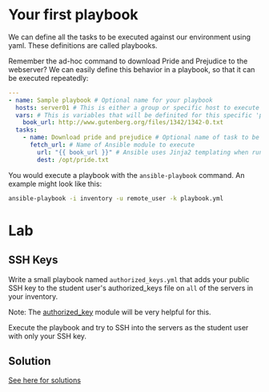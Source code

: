 # Your first playbook

We can define all the tasks to be executed against our environment using yaml.
These definitions are called playbooks.

Remember the ad-hoc command to download Pride and Prejudice to the webserver?
We can easily define this behavior in a playbook, so that it can be executed
repeatedly:

```yaml
---
- name: Sample playbook # Optional name for your playbook
  hosts: server01 # This is either a group or specific host to execute tasks on
  vars: # This is variables that will be definited for this specific 'play'
    book_url: http://www.gutenberg.org/files/1342/1342-0.txt
  tasks:
    - name: Download pride and prejudice # Optional name of task to be executed
      fetch_url: # Name of Ansible module to execute
        url: "{{ book_url }}" # Ansible uses Jinja2 templating when running playbooks
        dest: /opt/pride.txt
```

You would execute a playbook with the `ansible-playbook` command. An example
might look like this:

```bash
ansible-playbook -i inventory -u remote_user -k playbook.yml
```

# Lab

## SSH Keys

Write a small playbook named `authorized_keys.yml` that adds your public SSH key
to the student user's authorized_keys file on `all` of the servers in your
inventory.

Note: The
[authorized_key](http://docs.ansible.com/ansible/latest/authorized_key_module.html)
module will be very helpful for this.

Execute the playbook and try to SSH into the servers as the student user with
only your SSH key.

## Solution

[See here for solutions](03_lab_solutions.md)
